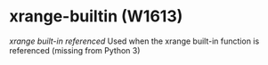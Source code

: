 # xrange-builtin (W1613)

*xrange built-in referenced* Used when the xrange built-in function is
referenced (missing from Python 3)
